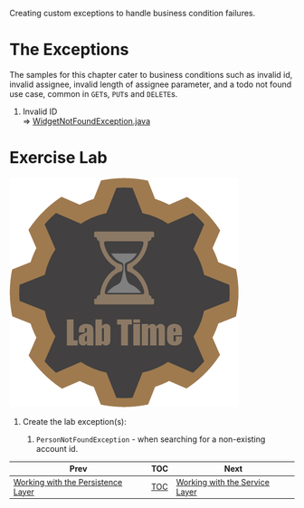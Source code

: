 Creating custom exceptions to handle business condition failures.

# The Exceptions

The samples for this chapter cater to business conditions such as
invalid id, invalid assignee, invalid length of assignee parameter, and
a todo not found use case, common in `GET`s, `PUT`s and `DELETE`s.

1.  Invalid ID  
    ⇒
    [WidgetNotFoundException.java](../../phonebook/src/test/java/com/codedifferently/phonebook/widgets/models/exceptions/WidgetNotFoundException.java)

# Exercise Lab

![Lab](images/labtime.png)

1.  Create the lab exception(s):

    1.  `PersonNotFoundException` - when searching for a non-existing
        account id.

| Prev                                                 | TOC                       | Next                                                 |
|------------------------------------------------------|---------------------------|------------------------------------------------------|
| [Working with the Persistence Layer](05_DAOLayer.md) | [TOC](TableOfContents.md) | [Working with the Service Layer](07_ServiceLayer.md) |
